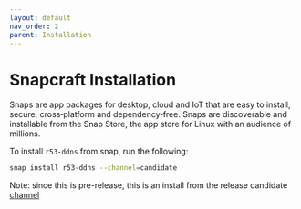 ```yaml
---
layout: default
nav_order: 2
parent: Installation
---
```


# Snapcraft Installation

Snaps are app packages for desktop, cloud and IoT that are easy to install, secure, cross‐platform and dependency‐free. Snaps are discoverable and installable from the Snap Store, the app store for Linux with an audience of millions.

To install `r53-ddns` from snap, run the following:

``` sh
snap install r53-ddns --channel=candidate
```

Note: since this is pre-release, this is an install from the release candidate [channel](https://snapcraft.io/docs/channels)
